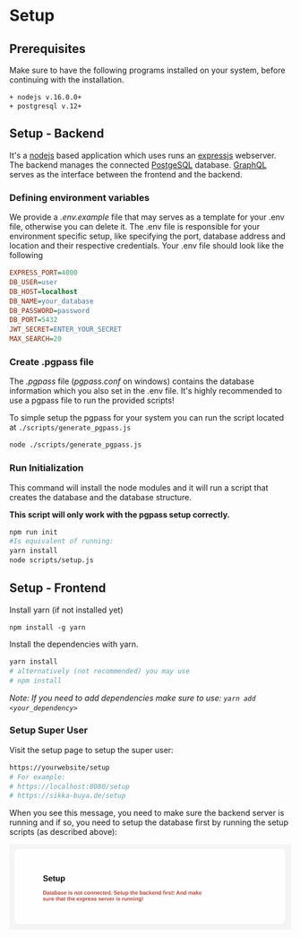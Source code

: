 # Setup

## Prerequisites

Make sure to have the following programs installed on your system, 
before continuing with the installation.

    + nodejs v.16.0.0+
    + postgresql v.12+

## Setup - Backend

It's a [nodejs](https://nodejs.org/) based application which uses runs an [expressjs](https://expressjs.com/) webserver. The backend manages the connected [PostgeSQL](https://www.postgresql.org/) database. [GraphQL](https://graphql.org/) serves as the interface between the frontend and the backend.


### Defining environment variables

We provide a *.env.example* file that may serves as a template for your .env file, otherwise you can delete it. The .env file is responsible for your environment specific setup, like specifying the port, database address and location and their respective credentials. Your .env file should look like the following

```ini
EXPRESS_PORT=4000
DB_USER=user
DB_HOST=localhost
DB_NAME=your_database
DB_PASSWORD=password
DB_PORT=5432
JWT_SECRET=ENTER_YOUR_SECRET
MAX_SEARCH=20
```

### Create .pgpass file

The *.pgpass* file (*pgpass.conf* on windows) contains the database information which you also set in the .env file.
It's highly recommended to use a pgpass file to run the provided scripts!

To simple setup the pgpass for your system you can run the script located at `./scripts/generate_pgpass.js`

```bash
node ./scripts/generate_pgpass.js  
```

### Run Initialization

 This command will install the node modules and it will run a script that creates the database and the database structure. 

 **This script will only work with the pgpass setup correctly.**


```bash
npm run init
#Is equivalent of running:
yarn install
node scripts/setup.js
``` 


## Setup - Frontend

Install yarn (if not installed yet)

```
npm install -g yarn
```

Install the dependencies with yarn.

```bash
yarn install
# alternatively (not recommended) you may use
# npm install
```

_Note: If you need to add dependencies make sure to use: `yarn add <your_dependency>`_

### Setup Super User

Visit the setup page to setup the super user:

```bash
https://yourwebsite/setup
# For example: 
# https://localhost:8080/setup
# https://sikka-buya.de/setup
```

When you see this message, you need to make sure the backend server is running and if so, you need to setup the database first by running the setup scripts (as described above):

![Database is not connected. Setup the backend first! And make sure that the express server is running](./images/database_not_setup.jpg)